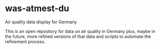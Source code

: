 was-atmest-du
=============

Air quality data display for Germany

This is an open repository for data on air quality in Germany plus, maybe in the future, more refined versions of that data and scripts to automate the refinement process.

